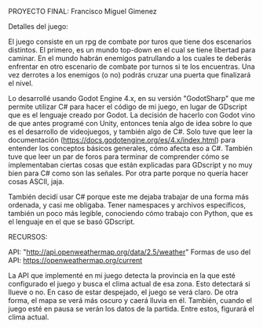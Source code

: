 PROYECTO FINAL: Francisco Miguel Gimenez

Detalles del juego:

El juego consiste en un rpg de combate por turos que tiene dos escenarios distintos. El primero, es un mundo top-down en el cual se tiene libertad para caminar. En el mundo habrán enemigos patrullando a los cuales te deberás enfrentar en otro escenario de combate por turnos si te los encuentras. Una vez derrotes a los enemigos (o no) podrás cruzar una puerta que finalizará el nivel.


Lo desarrollé usando Godot Engine 4.x, en su versión "GodotSharp" que me permite utilizar C# para hacer el código de mi juego, en lugar de GDscript que es el lenguaje creado por Godot.
La decisión de hacerlo con Godot vino de que antes programé con Unity, entonces tenía algo de idea sobre lo que es el desarrollo de videojuegos, y también algo de C#. Solo tuve que leer la documentación (https://docs.godotengine.org/es/4.x/index.html) para entender los conceptos básicos generales, cómo afecta eso a C#. También tuve que leer un par de foros para terminar de comprender cómo se implementaban ciertas cosas que están explicadas para GDscript y no muy bien para C# como son las señales.
Por otra parte porque no quería hacer cosas ASCII, jaja.

También decidí usar C# porque este me dejaba trabajar de una forma más ordenada, y casi me obligaba. Tener namespaces y archivos específicos, también un poco más legible, conociendo cómo trabajo con Python, que es el lenguaje en el que se basó GDscript.

RECURSOS:

API: "http://api.openweathermap.org/data/2.5/weather"
Formas de uso del API: https://openweathermap.org/current

La API que implementé en mi juego detecta la provincia en la que esté configurado el juego y busca el clima actual de esa zona. Esto detectará si llueve o no. En caso de estar despejado, el juego se verá claro. De otra forma, el mapa se verá más oscuro y caerá lluvia en él. También, cuando el juego esté en pausa se verán los datos de la partida. Entre estos, figurará el clima actual.